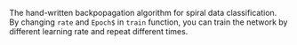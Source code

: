 The hand-written backpopagation algorithm for spiral data classification.  
By changing ```rate``` and ```Epoch$``` in ```train``` function, you can train the network by different learning rate and repeat different times.
